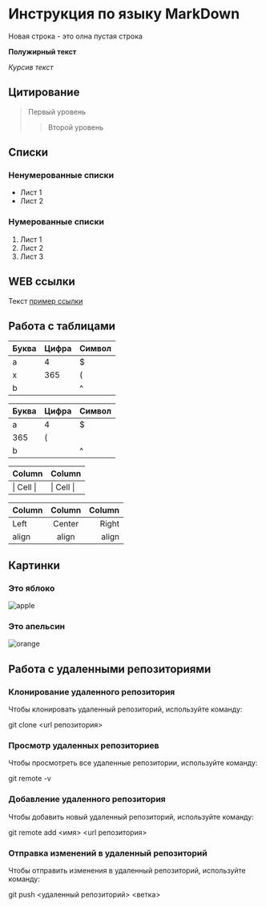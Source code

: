 # Инструкция по языку MarkDown

Новая строка - это олна пустая строка

**Полужирный текст**

*Курсив текст*

## Цитирование
> Первый уровень
>> Второй уровень

## Списки
### Ненумерованные списки
* Лист 1
* Лист 2
### Нумерованные списки
1. Лист 1
2. Лист 2
3. Лист 3

## WEB ссылки
Текст [пример ссылки](http.example.com "Всплывающая подсказка")

## Работа с таблицами

Буква | Цифра | Символ
------ | ------|----------
a      | 4     | $
x      | 365    | (
b      |       | ^  

Буква|Цифра|Символ
---|---|---
a|4|$
 |365|(
b| |^  

Column | Column
------ | ------
\| Cell \|| \| Cell \|  


Column | Column | Column
:----- | :----: | -----:
Left   | Center | Right
align  | align  | align

## Картинки

### Это яблоко

![apple](apple.jpg)

### Это апельсин

![orange](orange.png)

## Работа с удаленными репозиториями

### Клонирование удаленного репозитория
Чтобы клонировать удаленный репозиторий, используйте команду:

git clone <url репозитория>

### Просмотр удаленных репозиториев
Чтобы просмотреть все удаленные репозитории, используйте команду:

git remote -v

### Добавление удаленного репозитория
Чтобы добавить новый удаленный репозиторий, используйте команду:

git remote add <имя> <url репозитория>

### Отправка изменений в удаленный репозиторий
Чтобы отправить изменения в удаленный репозиторий, используйте команду:

git push <удаленный репозиторий> <ветка>



